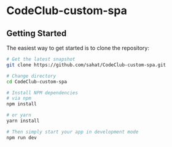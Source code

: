 # CodeClub-custom-spa

Getting Started
---------------

The easiest way to get started is to clone the repository:

```bash
# Get the latest snapshot
git clone https://github.com/sahat/CodeClub-custom-spa.git

# Change directory
cd CodeClub-custom-spa

# Install NPM dependencies
# via npm
npm install

# or yarn
yarn install

# Then simply start your app in development mode
npm run dev
```
